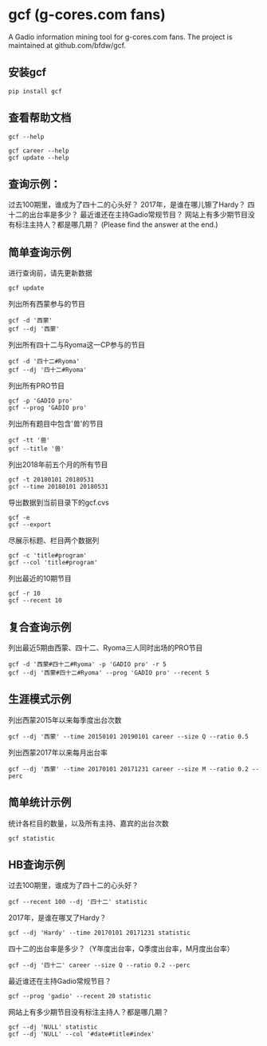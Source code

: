 # gcf (g-cores.com fans)

A Gadio information mining tool for g-cores.com fans.
The project is maintained at github.com/bfdw/gcf.

## 安装gcf

```
pip install gcf
```

## 查看帮助文档

```
gcf --help
```

```
gcf career --help
gcf update --help
```

## 查询示例：

过去100期里，谁成为了四十二的心头好？
2017年，是谁在哪儿镲了Hardy？
四十二的出台率是多少？
最近谁还在主持Gadio常规节目？
网站上有多少期节目没有标注主持人？都是哪几期？
(Please find the answer at the end.)

## 简单查询示例

进行查询前，请先更新数据

```
gcf update
```

列出所有西蒙参与的节目

```
gcf -d '西蒙'
gcf --dj '西蒙'
```

列出所有四十二与Ryoma这一CP参与的节目

```
gcf -d '四十二#Ryoma'
gcf --dj '四十二#Ryoma'
```

列出所有PRO节目

```
gcf -p 'GADIO pro'
gcf --prog 'GADIO pro'
```

列出所有题目中包含'兽'的节目

```
gcf -tt '兽'
gcf --title '兽'
```

列出2018年前五个月的所有节目

```
gcf -t 20180101 20180531
gcf --time 20180101 20180531
```

导出数据到当前目录下的gcf.cvs

```
gcf -e
gcf --export
```

尽展示标题、栏目两个数据列 

```
gcf -c 'title#program'
gcf --col 'title#program'
```

列出最近的10期节目

```
gcf -r 10
gcf --recent 10
```

## 复合查询示例

列出最近5期由西蒙、四十二、Ryoma三人同时出场的PRO节目

```
gcf -d '西蒙#四十二#Ryoma' -p 'GADIO pro' -r 5
gcf --dj '西蒙#四十二#Ryoma' --prog 'GADIO pro' --recent 5
```

## 生涯模式示例

列出西蒙2015年以来每季度出台次数

```
gcf --dj '西蒙' --time 20150101 20190101 career --size Q --ratio 0.5
```

列出西蒙2017年以来每月出台率

```
gcf --dj '西蒙' --time 20170101 20171231 career --size M --ratio 0.2 --perc
```

## 简单统计示例

统计各栏目的数量，以及所有主持、嘉宾的出台次数

```
gcf statistic
```

## HB查询示例

过去100期里，谁成为了四十二的心头好？

```
gcf --recent 100 --dj '四十二' statistic
```

2017年，是谁在哪叉了Hardy？

```
gcf --dj 'Hardy' --time 20170101 20171231 statistic
```

四十二的出台率是多少？（Y年度出台率，Q季度出台率，M月度出台率）

```
gcf --dj '四十二' career --size Q --ratio 0.2 --perc
```

最近谁还在主持Gadio常规节目？

```
gcf --prog 'gadio' --recent 20 statistic
```

网站上有多少期节目没有标注主持人？都是哪几期？

```
gcf --dj 'NULL' statistic
gcf --dj 'NULL' --col '#date#title#index'
```